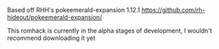 Based off RHH's pokeemerald-expansion 1.12.1 https://github.com/rh-hideout/pokeemerald-expansion/

This romhack is currently in the alpha stages of development, I wouldn't recommend downloading it yet
